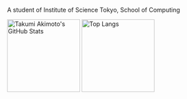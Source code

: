 A student of Institute of Science Tokyo, School of Computing

<picture>
  <source
    srcset="https://github-readme-stats.vercel.app/api?username=akimon658&show_icons=true&theme=tokyonight"
    media="(prefers-color-scheme: dark)"
  />
  <source
    srcset="https://github-readme-stats.vercel.app/api?username=akimon658&show_icons=true&theme=ambient_gradient"
    media="(prefers-color-scheme: light), (prefers-color-scheme: no-preference)"
  />
  <img
    alt="Takumi Akimoto's GitHub Stats"
    height=170
    src="https://github-readme-stats.vercel.app/api?username=akimon658&show_icons=true&theme=ambient_gradient"
  />
</picture>
<picture>
  <source
    srcset="https://github-readme-stats.vercel.app/api/top-langs/?username=akimon658&theme=tokyonight&layout=compact"
    media="(prefers-color-scheme: dark)"
  />
  <source
    srcset="https://github-readme-stats.vercel.app/api/top-langs/?username=akimon658&theme=ambient_gradient&layout=compact"
    media="(prefers-color-scheme: light), (prefers-color-scheme: no-preference)"
  />
  <img
    alt="Top Langs"
    height=170
    src="https://github-readme-stats.vercel.app/api/top-langs/?username=akimon658&theme=ambient_gradient&layout=compact"
  />
</picture>
